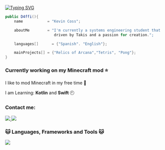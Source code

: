 [![Typing SVG](https://readme-typing-svg.demolab.com?font=Fira+Code&weight=500&size=25&pause=1000&color=F733F3&center=true&vCenter=true&random=false&width=1000&lines=Hi!+I+am+D4ffi+✌️;💜💜💜💜💜)](https://git.io/typing-svg)
```java
public D4ffi(){
    name           = "Kevin Coss";

    aboutMe        = "I'm currently a systems engineering student that loves tech and coding,
                      driven by Takis and a passion for creation.";

    languages[]      = {"Spanish". "English"};

    mainProjects[] = {"Relics of Arcana","Tetris", "Pong"};
}
```
<h3 align = "left">Currently working on my Minecraft mod ⭐</h2>

I like to mod Minecraft in my free time 👀
    
I am Learning: **Kotlin** and **Swift** 🕘

<h3> Contact me: </h3>
<div align = "left">
    <a href = "mailto:koss.cr@outlook.com">
        <img src = "https://img.shields.io/badge/Microsoft_Outlook-0078D4?style=for-the-badge&logo=microsoft-outlook&logoColor=white" target ="_blank" />
    </a>
    <a href = "https://www.linkedin.com/in/kevin-coss-25427225b/">
        <img src = "https://img.shields.io/badge/LinkedIn-0077B5?style=for-the-badge&logo=linkedin&logoColor=white" target ="_blank" />
    </a>
</div>
<h3>🐱 Languages, Frameworks and Tools 🐱</h3>
<div align = "left">
    <a href="https://skillicons.dev">
    <img src="https://skillicons.dev/icons?i=git,java,idea,vscode,gradle" />
  </a>
</div>
